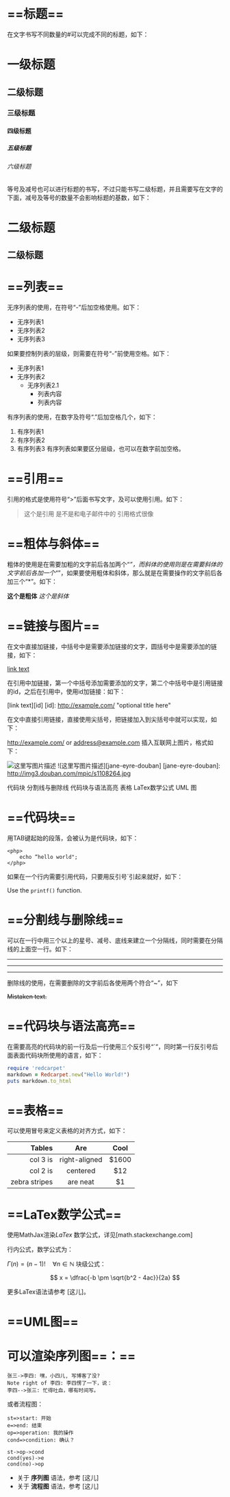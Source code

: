# **==标题==**
在文字书写不同数量的#可以完成不同的标题，如下：

# 一级标题
## 二级标题
### 三级标题
#### 四级标题
##### 五级标题
###### 六级标题

等号及减号也可以进行标题的书写，不过只能书写二级标题，并且需要写在文字的下面，减号及等号的数量不会影响标题的基数，如下：

二级标题
=========

二级标题
---------


# **==列表==**
无序列表的使用，在符号“-”后加空格使用。如下：

- 无序列表1
- 无序列表2
- 无序列表3

如果要控制列表的层级，则需要在符号“-”前使用空格。如下：

- 无序列表1
- 无序列表2
  - 无序列表2.1
     - 列表内容
     - 列表内容

 

有序列表的使用，在数字及符号“.”后加空格几个，如下：

1. 有序列表1
2. 有序列表2
3. 有序列表3
有序列表如果要区分层级，也可以在数字前加空格。

# **==引用==**

引用的格式是使用符号“>”后面书写文字，及可以使用引用。如下：

>这个是引用
> 是不是和电子邮件中的
> 引用格式很像

# **==粗体与斜体==**

粗体的使用是在需要加粗的文字前后各加两个“*”，而斜体的使用则是在需要斜体的文字前后各加一个“*”，如果要使用粗体和斜体，那么就是在需要操作的文字前后各加三个“*”。如下：

**这个是粗体**
*这个是斜体*


# **==链接与图片==**

在文中直接加链接，中括号中是需要添加链接的文字，圆括号中是需要添加的链接，如下：

[link text](http://example.com/ "optional title")

在引用中加链接，第一个中括号添加需要添加的文字，第二个中括号中是引用链接的id，之后在引用中，使用id加链接：如下：

[link text][id]
[id]: http://example.com/ "optional title here"

在文中直接引用链接，直接使用尖括号，把链接加入到尖括号中就可以实现，如下：

<http://example.com/> or <address@example.com>
插入互联网上图片，格式如下：

![这里写图片描述](http://img3.douban.com/mpic/s1108264.jpg)
![这里写图片描述][jane-eyre-douban]
[jane-eyre-douban]: http://img3.douban.com/mpic/s1108264.jpg

代码块
分割线与删除线
代码块与语法高亮
表格
LaTex数学公式
UML 图

# **==代码块==**
用TAB键起始的段落，会被认为是代码块，如下：

    <php>
        echo “hello world";
    </php>

如果在一个行内需要引用代码，只要用反引号`引起来就好，如下：

Use the `printf()` function.

# **==分割线与删除线==**
可以在一行中用三个以上的星号、减号、底线来建立一个分隔线，同时需要在分隔线的上面空一行。如下：

---
****
___

删除线的使用，在需要删除的文字前后各使用两个符合“~”，如下

~~Mistaken text.~~

# **==代码块与语法高亮==**
在需要高亮的代码块的前一行及后一行使用三个反引号“`”，同时第一行反引号后面表面代码块所使用的语言，如下：

```ruby
require 'redcarpet'
markdown = Redcarpet.new("Hello World!")
puts markdown.to_html
```
# **==表格==**

可以使用冒号来定义表格的对齐方式，如下：

| Tables | Are | Cool |
|-------------:|:-------------:|:-----:|
| col 3 is | right-aligned | $1600 |
| col 2 is | centered | $12 |
| zebra stripes | are neat | $1 |

# **==LaTex数学公式==**
使用MathJax渲染*LaTex* 数学公式，详见[math.stackexchange.com]

行内公式，数学公式为：

$\Gamma(n) = (n-1)!\quad\forall n\in\mathbb N$
块级公式：

$$ x = \dfrac{-b \pm \sqrt{b^2 - 4ac}}{2a} $$

更多LaTex语法请参考 [这儿]。

# **==UML图==**

# 可以渲染序列图==**：**==

```sequence
张三->李四: 嘿，小四儿, 写博客了没?
Note right of 李四: 李四愣了一下，说：
李四-->张三: 忙得吐血，哪有时间写。
```

或者流程图：

```flow
st=>start: 开始
e=>end: 结束
op=>operation: 我的操作
cond=>condition: 确认？

st->op->cond
cond(yes)->e
cond(no)->op
```

- 关于 **序列图** 语法，参考 [这儿]
- 关于 **流程图** 语法，参考 [这儿]